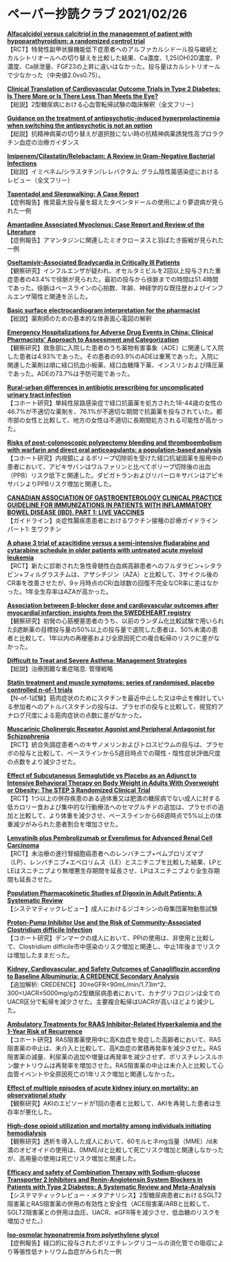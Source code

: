 # ペーパー抄読クラブ 2021/02/26

[**Alfacalcidol versus calcitriol in the management of patient with hypoparathyroidism: a randomized control trial**](https://pubmed.ncbi.nlm.nih.gov/33616655/)  
【RCT】特発性副甲状腺機能低下症患者へのアルファカルシドール投与継続とカルシトリオールへの切り替えを比較した結果、Ca濃度、1,25(OH)2D濃度、P濃度、Ca排泄量、FGF23の上昇に違いはなかった。投与量はカルシトリオールで少なかった（中央値2.0vs0.75）。

[**Clinical Translation of Cardiovascular Outcome Trials in Type 2 Diabetes: Is There More or Is There Less Than Meets the Eye?**](https://pubmed.ncbi.nlm.nih.gov/33608325/)  
【総説】2型糖尿病における心血管転帰試験の臨床解釈（全文フリー）

[**Guidance on the treatment of antipsychotic-induced hyperprolactinemia when switching the antipsychotic is not an option**](https://pubmed.ncbi.nlm.nih.gov/33631819/)  
【総説】抗精神病薬の切り替えが選択肢にない時の抗精神病薬誘発性高プロラクチン血症の治療ガイダンス

[**Imipenem/Cilastatin/Relebactam: A Review in Gram-Negative Bacterial Infections**](https://pubmed.ncbi.nlm.nih.gov/33630278/)  
【総説】イミペネム/シラスタチン/レレバクタム: グラム陰性菌感染症におけるレビュー（全文フリー）

[**Tapentadol and Sleepwalking: A Case Report**](https://pubmed.ncbi.nlm.nih.gov/33622091/)  
【症例報告】推奨最大投与量を超えたタペンタドールの使用により夢遊病が見られた一例

[**Amantadine Associated Myoclonus: Case Report and Review of the Literature**](https://pubmed.ncbi.nlm.nih.gov/33622074/)  
【症例報告】アマンタジンに関連したミオクローヌスと羽ばたき振戦が見られた一例

[**Oseltamivir-Associated Bradycardia in Critically Ill Patients**](https://pubmed.ncbi.nlm.nih.gov/33615828/)  
【観察研究】インフルエンザが疑われ、オセルタミビルを2回以上投与された重症患者の43.4%で徐脈が見られた。最初の投与から徐脈までの時間は51.4時間であった。徐脈はベースラインの心拍数、年齢、神経学的な既往歴およびインフルエンザ陽性と関連を示した。

[**Basic surface electrocardiogram interpretation for the pharmacist**](https://pubmed.ncbi.nlm.nih.gov/33611438/)  
【総説】薬剤師のための基本的な体表面心電図の解釈

[**Emergency Hospitalizations for Adverse Drug Events in China: Clinical Pharmacists' Approach to Assessment and Categorization**](https://pubmed.ncbi.nlm.nih.gov/33630347/)  
【観察研究】救急部に入院した患者のうち薬物有害事象（ADE）に関連して入院した患者は4.93%であった。その患者の93.9%のADEは重篤であった。入院に関連した薬剤は順に経口抗血小板薬、経口血糖降下薬、インスリンおよび降圧薬であった。ADEの73.7%は予防可能であった。

[**Rural-urban differences in antibiotic prescribing for uncomplicated urinary tract infection**](https://pubmed.ncbi.nlm.nih.gov/33622432/)  
【コホート研究】単純性尿路感染症で経口抗菌薬を処方された18-44歳の女性の46.7%が不適切な薬剤を、76.1%が不適切な期間で抗菌薬を投与されていた。都市部の女性と比較して、地方の女性は不適切に長期間処方される可能性が高かった。

[**Risks of post-colonoscopic polypectomy bleeding and thromboembolism with warfarin and direct oral anticoagulants: a population-based analysis**](https://pubmed.ncbi.nlm.nih.gov/33619167/)  
【コホート研究】内視鏡によるポリープ切除術を受けた経口抗凝固薬を服用中の患者において、アピキサバンはワルファリンと比べてポリープ切除後の出血（PPB）リスク低下と関連した。ダビガトランおよびリバーロキサバンはアピキサバンよりPPBリスク増加と関連した。

[**CANADIAN ASSOCIATION OF GASTROENTEROLOGY CLINICAL PRACTICE GUIDELINE FOR IMMUNIZATIONS IN PATIENTS WITH INFLAMMATORY BOWEL DISEASE (IBD). PART 1: LIVE VACCINES**](https://pubmed.ncbi.nlm.nih.gov/33617891/)  
【ガイドライン】炎症性腸疾患患者におけるワクチン接種の診療ガイドライン パート1: 生ワクチン  

[**A phase 3 trial of azacitidine versus a semi-intensive fludarabine and cytarabine schedule in older patients with untreated acute myeloid leukemia**](https://pubmed.ncbi.nlm.nih.gov/33626197/)  
【RCT】新たに診断された急性骨髄性白血病高齢患者へのフルダラビン+シタラビン+フィルグラスチムは、アザシチジン（AZA）と比較して、3サイクル後のCR率を改善させたが、9ヶ月時点のCR/血球数の回復不完全なCR率に差はなかった。1年全生存率はAZAが高かった。

[**Association between β-blocker dose and cardiovascular outcomes after myocardial infarction: insights from the SWEDEHEART registry**](https://pubmed.ncbi.nlm.nih.gov/33620439/)  
【観察研究】初発の心筋梗塞患者のうち、以前のランダム化比較試験で用いられたβ遮断薬の目標投与量の50%以上の投与量で退院した患者は、50%未満の患者と比較して、1年以内の再梗塞および全原因死亡の複合転帰のリスクに差がなかった。

[**Difficult to Treat and Severe Asthma: Management Strategies**](https://pubmed.ncbi.nlm.nih.gov/33630543/)  
【総説】治療困難な重症喘息: 管理戦略

[**Statin treatment and muscle symptoms: series of randomised, placebo controlled n-of-1 trials**](https://pubmed.ncbi.nlm.nih.gov/33627334/)  
【N-of-1試験】筋肉症状のためにスタチンを最近中止した又は中止を検討している参加者へのアトルバスタチンの投与は、プラセボの投与と比較して、視覚的アナログ尺度による筋肉症状の点数に差がなかった。

[**Muscarinic Cholinergic Receptor Agonist and Peripheral Antagonist for Schizophrenia**](https://pubmed.ncbi.nlm.nih.gov/33626254/)  
【RCT】統合失調症患者へのキサノメリンおよびトロスピウムの投与は、プラセボの投与と比較して、ベースラインから5週目時点での陽性・陰性症状評価尺度の点数をより減少させた。

[**Effect of Subcutaneous Semaglutide vs Placebo as an Adjunct to Intensive Behavioral Therapy on Body Weight in Adults With Overweight or Obesity: The STEP 3 Randomized Clinical Trial**](https://pubmed.ncbi.nlm.nih.gov/33625476/)  
【RCT】1つ以上の併存疾患のある過体重又は肥満の糖尿病でない成人に対する低カロリー食および集中的な行動療法へのセマグルチドの追加は、プラセボの追加と比較して、より体重を減少させ、ベースラインから68週時点で5%以上の体重減少がみられた患者割合を増加させた。

[**Lenvatinib plus Pembrolizumab or Everolimus for Advanced Renal Cell Carcinoma**](https://pubmed.ncbi.nlm.nih.gov/33616314/)  
【RCT】未治療の進行腎細胞癌患者へのレンバチニブ+ペムブロリズマブ（LP）、レンバチニブ+エベロリムス（LE）とスニチニブを比較した結果、LPとLEはスニチニブより無増悪生存期間を延長させ、LPはスニチニブより全生存期間も延長させた。

[**Population Pharmacokinetic Studies of Digoxin in Adult Patients: A Systematic Review**](https://pubmed.ncbi.nlm.nih.gov/33616855/)  
【システマティックレビュー】成人におけるジゴキシンの母集団薬物動態試験

[**Proton-Pump Inhibitor Use and the Risk of Community-Associated Clostridium difficile Infection**](https://pubmed.ncbi.nlm.nih.gov/33629099/)  
【コホート研究】デンマークの成人において、PPIの使用は、非使用と比較して、Clostridium difficile市中感染のリスク増加と関連し、中止1年後までリスクは増加したままだった。

[**Kidney, Cardiovascular, and Safety Outcomes of Canagliflozin according to Baseline Albuminuria: A CREDENCE Secondary Analysis**](https://pubmed.ncbi.nlm.nih.gov/33619120/)  
【追加解析: CREDENCE】30≤eGFR<90mL/min/1.73m^2、300<UACR≤5000mg/gの2型糖尿病患者において、カナグリフロジンは全てのUACR区分で転帰を減少させた。主要複合転帰はUACRが高いほどより減少した。

[**Ambulatory Treatments for RAAS Inhibitor-Related Hyperkalemia and the 1-Year Risk of Recurrence**](https://pubmed.ncbi.nlm.nih.gov/33608262/)  
【コホート研究】RAS阻害薬使用中に高K血症を発症した高齢者において、RAS阻害薬の中止は、未介入と比較して、高K血症の累積再発率を減少させた。RAS阻害薬の減量、利尿薬の追加や増量は再発率を減少させず、ポリスチレンスルホン酸ナトリウムは再発率を増加させた。RAS阻害薬の中止は未介入と比較して心血管イベントや全原因死亡の1年リスク増加と関連しなかった。

[**Effect of multiple episodes of acute kidney injury on mortality: an observational study**](https://pubmed.ncbi.nlm.nih.gov/33623694/)  
【観察研究】AKIのエピソードが1回の患者と比較して、AKIを再発した患者は生存率が悪化した。

[**High-dose opioid utilization and mortality among individuals initiating hemodialysis**](https://pubmed.ncbi.nlm.nih.gov/33622271/)  
【観察研究】透析を導入した成人において、60モルヒネmg当量（MME）/d未満のオピオイドの使用は、0MME/dと比較して死亡リスク増加と関連しなかったが、高用量の使用は死亡リスク増加と関連した。

[**Efficacy and safety of Combination Therapy with Sodium-glucose Transporter 2 Inhibitors and Renin-Angiotensin System Blockers in Patients with Type 2 Diabetes: A Systematic Review and Meta-Analysis**](https://pubmed.ncbi.nlm.nih.gov/33605424/)  
【システマティックレビュー・メタアナリシス】2型糖尿病患者におけるSGLT2阻害薬とRAS阻害薬の併用の有効性と安全性（ACE阻害薬/ARBと比較して、SGLT2阻害薬との併用は血圧、UACR、eGFR等を減少させ、低血糖のリスクを増加させた。）

[**Iso-osmolar hyponatremia from polyethylene glycol**](https://pubmed.ncbi.nlm.nih.gov/33623696/)  
【症例報告】経口的に投与されたポリエチレングリコールの消化管での吸収により等張性低ナトリウム血症がみられた一例
